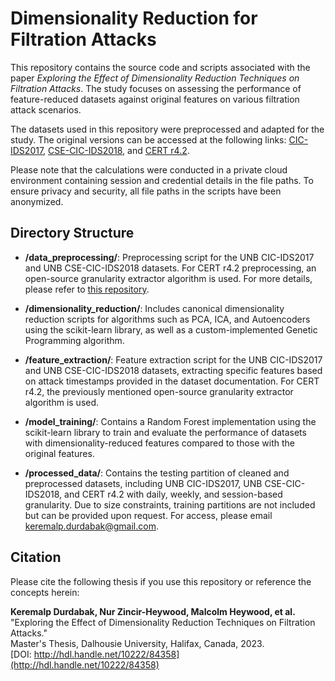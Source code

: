 # Dimensionality Reduction for Filtration Attacks

This repository contains the source code and scripts associated with the paper *Exploring the Effect of Dimensionality Reduction Techniques on Filtration Attacks*. The study focuses on assessing the performance of feature-reduced datasets against original features on various filtration attack scenarios.

The datasets used in this repository were preprocessed and adapted for the study. The original versions can be accessed at the following links: [CIC-IDS2017](https://www.unb.ca/cic/datasets/ids-2017.html), [CSE-CIC-IDS2018](https://www.unb.ca/cic/datasets/ids-2018.html), and [CERT r4.2](https://kilthub.cmu.edu/articles/dataset/Insider_Threat_Test_Dataset/12841247).



Please note that the calculations were conducted in a private cloud environment containing session and credential details in the file paths. To ensure privacy and security, all file paths in the scripts have been anonymized.


## Directory Structure

- **/data_preprocessing/**: Preprocessing script for the UNB CIC-IDS2017 and UNB CSE-CIC-IDS2018 datasets. For CERT r4.2 preprocessing, an open-source granularity extractor algorithm is used. For more details, please refer to [this repository](https://github.com/lcd-dal/feature-extraction-for-CERT-insider-threat-test-datasets).


- **/dimensionality_reduction/**: Includes canonical dimensionality reduction scripts for algorithms such as PCA, ICA, and Autoencoders using the scikit-learn library, as well as a custom-implemented Genetic Programming algorithm.

- **/feature_extraction/**: Feature extraction script for the UNB CIC-IDS2017 and UNB CSE-CIC-IDS2018 datasets, extracting specific features based on attack timestamps provided in the dataset documentation. For CERT r4.2, the previously mentioned open-source granularity extractor algorithm is used.


- **/model_training/**: Contains a Random Forest implementation using the scikit-learn library to train and evaluate the performance of datasets with dimensionality-reduced features compared to those with the original features.

- **/processed_data/**: Contains the testing partition of cleaned and preprocessed datasets, including UNB CIC-IDS2017, UNB CSE-CIC-IDS2018, and CERT r4.2 with daily, weekly, and session-based granularity. Due to size constraints, training partitions are not included but can be provided upon request. For access, please email keremalp.durdabak@gmail.com.



## Citation

Please cite the following thesis if you use this repository or reference the concepts herein:

**Keremalp Durdabak, Nur Zincir-Heywood, Malcolm Heywood, et al.**  
"Exploring the Effect of Dimensionality Reduction Techniques on Filtration Attacks."  
Master's Thesis, Dalhousie University, Halifax, Canada, 2023.  
[DOI: http://hdl.handle.net/10222/84358](http://hdl.handle.net/10222/84358)
